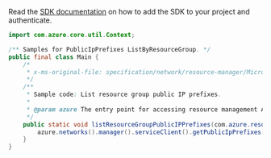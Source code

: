 Read the [SDK documentation](https://github.com/Azure/azure-sdk-for-java/blob/azure-resourcemanager_2.15.0/sdk/resourcemanager/azure-resourcemanager/README.md) on how to add the SDK to your project and authenticate.

```java
import com.azure.core.util.Context;

/** Samples for PublicIpPrefixes ListByResourceGroup. */
public final class Main {
    /*
     * x-ms-original-file: specification/network/resource-manager/Microsoft.Network/stable/2021-05-01/examples/PublicIpPrefixList.json
     */
    /**
     * Sample code: List resource group public IP prefixes.
     *
     * @param azure The entry point for accessing resource management APIs in Azure.
     */
    public static void listResourceGroupPublicIPPrefixes(com.azure.resourcemanager.AzureResourceManager azure) {
        azure.networks().manager().serviceClient().getPublicIpPrefixes().listByResourceGroup("rg1", Context.NONE);
    }
}
```
